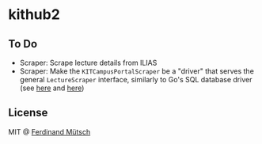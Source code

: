 # kithub2

## To Do
* Scraper: Scrape lecture details from ILIAS
* Scraper: Make the `KITCampusPortalScraper` be a "driver" that serves the general `LectureScraper` interface, similarly to Go's SQL database driver (see [here](https://golang.org/src/database/sql/sql.go?s=21573:21630#L44) and [here](https://github.com/go-sql-driver/mysql/blob/master/driver.go#L83))

## License
MIT @ [Ferdinand Mütsch](https://muetsch.io)